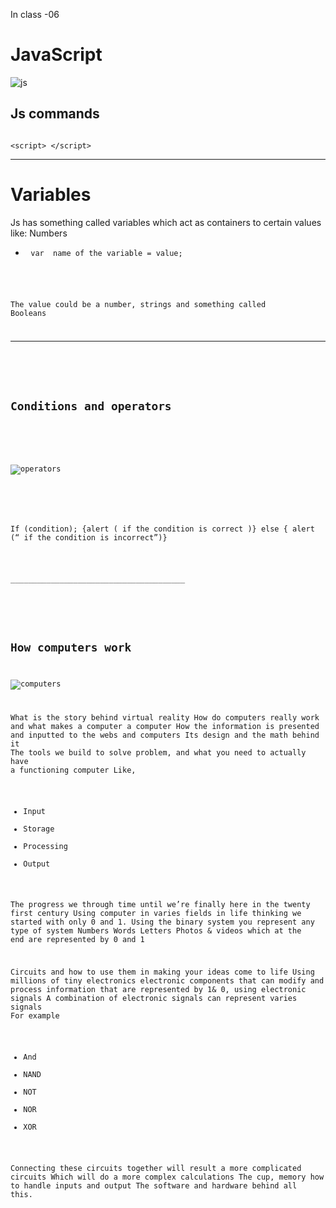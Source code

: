 In class -06
# JavaScript 
![js]( https://cms-assets.tutsplus.com/uploads/users/48/posts/29789/image/js-product.png)


## Js commands 
 <pre><code>    
&lt;script&gt; &lt;/script&gt;
</code></pre>
 ____________________________

# Variables 
Js has something called variables which act as containers to certain values like:
Numbers 
-	<pre> <code>var  name of the variable = value; 
The value could be a number, strings and something called Booleans 

_____________________________________________
<br>

## Conditions and operators 
<br>


![operators](https://image.slidesharecdn.com/005operators-190503055549/95/javascript-chapter-5-operators-12-638.jpg?cb=1556864504)

<br>

If (condition); {alert ( if the condition is correct )} else { alert (“ if the condition is incorrect”)}	 

<br>_______________________________________

<br>

## How computers work 
![computers](https://managementhelp.org/blogs/training-and-development/files/digital-world21.jpg
)
<br>


What is the story behind virtual reality 
How do computers really work and what makes a computer a computer 
How the information is presented and inputted to the webs and computers 
Its design and the math behind it 
The tools we build to solve problem, and what you need to actually have a functioning computer 
Like, 	
-	Input 
-	Storage 
-	Processing 
-	Output

The progress we through time until we’re finally here in the twenty first century 
Using computer in varies fields in life thinking we started with only 0 and 1.
Using the binary system you represent any type of system 
Numbers 
Words 
Letters 
Photos & videos which at the end are represented by 0 and 1 

Circuits and how to use them in making your ideas come to life 
Using millions of tiny electronics electronic components that can modify and process information that are represented by 1& 0, using electronic signals 
A combination of electronic signals can represent varies signals 
 For example 
-	And 
-	NAND
-	NOT 
-	NOR
-	XOR  

Connecting these circuits together will result a more complicated circuits 
Which will do a more complex calculations 
The cup, memory how to handle inputs and output 
The software and hardware behind all this.



	

